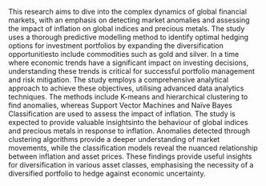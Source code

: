This research aims to dive into the complex dynamics of global financial markets, with an
emphasis on detecting market anomalies and assessing the impact of inflation on global
indices and precious metals. The study uses a thorough predictive modelling method to
identify optimal hedging options for investment portfolios by expanding the diversification
opportunitiesto include commodities such as gold and silver. In a time where economic trends
have a significant impact on investing decisions, understanding these trends is critical for
successful portfolio management and risk mitigation. The study employs a comprehensive
analytical approach to achieve these objectives, utilising advanced data analytics techniques.
The methods include K-means and hierarchical clustering to find anomalies, whereas Support
Vector Machines and Naïve Bayes Classification are used to assess the impact of inflation. The
study is expected to provide valuable insightsinto the behaviour of global indices and precious
metals in response to inflation. Anomalies detected through clustering algorithms provide a
deeper understanding of market movements, while the classification models reveal the
nuanced relationship between inflation and asset prices. These findings provide useful
insights for diversification in various asset classes, emphasising the necessity of a diversified
portfolio to hedge against economic uncertainty.
